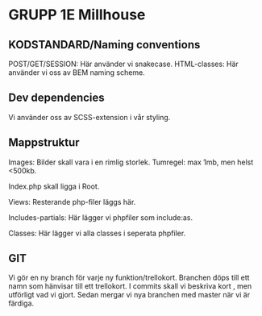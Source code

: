 # GRUPP 1E Millhouse

## KODSTANDARD/Naming conventions

POST/GET/SESSION: Här använder vi snakecase.
HTML-classes: Här använder vi oss av BEM naming scheme.

## Dev dependencies
Vi använder oss av SCSS-extension i vår styling.

## Mappstruktur
Images: Bilder skall vara i en rimlig storlek.
Tumregel: max 1mb, men helst <500kb.

Index.php skall ligga i Root.

Views: Resterande php-filer läggs här.

Includes-partials: Här lägger vi phpfiler som include:as.

Classes: Här lägger vi alla classes i seperata phpfiler.


## GIT

Vi gör en ny branch för varje ny funktion/trellokort.
Branchen döps till ett namn som hänvisar till ett trellokort.
I commits skall vi beskriva kort , men utförligt vad vi gjort.
Sedan mergar vi nya branchen med master när vi är färdiga.


